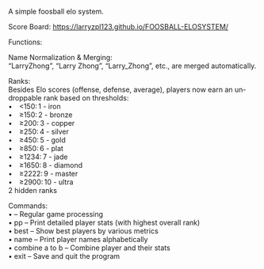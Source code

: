 A simple foosball elo system.

Score Board: https://larryzpl123.github.io/FOOSBALL-ELOSYSTEM/

Functions:

Name Normalization & Merging: <br />
“LarryZhong”, “Larry Zhong”, “Larry_Zhong”, etc., are merged automatically. <br />

Ranks: <br />
Besides Elo scores (offense, defense, average), players now earn an un-droppable rank based on thresholds: <br />
• <150: 1 - iron <br />
• ≥150: 2 - bronze <br />
• ≥200: 3 - copper <br />
• ≥250: 4 - silver <br />
• ≥450: 5 - gold <br />
• ≥850: 6 - plat <br />
• ≥1234: 7 - jade <br />
• ≥1650: 8 - diamond <br />
• ≥2222: 9 - master <br />
• ≥2900: 10 - ultra <br />
2 hidden ranks <br />

Commands: <br /> 
• <team1> <winType> <team2> – Regular game processing <br />
• pp – Print detailed player stats (with highest overall rank) <br />
• best – Show best players by various metrics <br />
• name – Print player names alphabetically <br />
• combine a to b – Combine player and their stats <br />
• exit – Save and quit the program <br />

